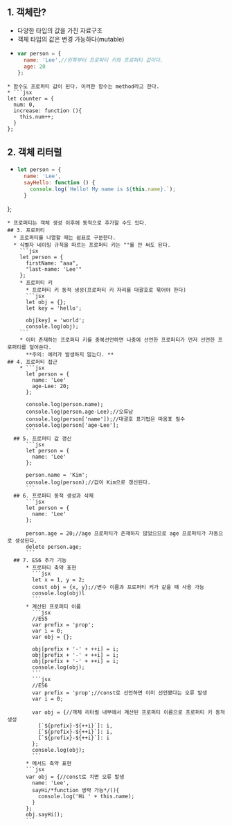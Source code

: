 ## 1. 객체란?
* 다양한 타입의 값을 가진 자료구조
* 객체 타입의 값은 변경 가능하다(mutable)
* ```jsx
  var person = {
    name: 'Lee',//왼쪽부터 프로퍼티 키와 프로퍼티 값이다. 
    age: 20
  };
```
* 함수도 프로퍼티 값이 된다. 이러한 함수는 method라고 한다.
* ```jsx
let counter = {
  num: 0,
  increase: function (){
    this.num++;
  }
};
```
## 2. 객체 리터럴
* ```jsx
  let person = {
    name: 'Lee',
    sayHello: function () {
      console.log(`Hello! My name is ${this.name}.`);
    }
};
```
* 프로퍼티는 객체 생성 이후에 동적으로 추가할 수도 있다.
## 3. 프로퍼티
  * 프로퍼티를 나열할 때는 쉼표로 구분한다.
  * 식별자 네이밍 규칙을 따르는 프로퍼티 키는 ""를 안 써도 된다.
    ```jsx
    let person = {
      firstName: "aaa",
      "last-name: 'Lee'"
    };
    * 프로퍼티 키
      * 프로퍼티 키 동적 생성(프로퍼티 키 자리를 대괄호로 묶어야 한다)
      ```jsx
      let obj = {};
      let key = 'hello';

      obj[key] = 'world';
      console.log(obj);
    ```
    * 이미 존재하는 프로퍼티 키를 중복선언하면 나중에 선언한 프로퍼티가 먼저 선언한 프로퍼티를 덮어쓴다.
      **주의: 에러가 발생하지 않는다. **
## 4. 프로퍼티 접근
    * ```jsx
      let person = {
        name: 'Lee'
        age-Lee: 20;
      };

      console.log(person.name);
      console.log(person.age-Lee);//오류남
      console.log(person['name']);//대괄호 표기법은 따옴표 필수
      console.log(person['age-Lee'];
      ```
  ## 5. 프로퍼티 값 갱신
      ```jsx
      let person = {
        name: 'Lee'
      };

      person.name = 'Kim';
      console.log(person);//값이 Kim으로 갱신된다.
      ```
  ## 6. 프로퍼티 동적 생성과 삭제
      ```jsx
      let person = {
        name: 'Lee'
      };

      person.age = 20;//age 프로퍼티가 존재하지 않았으므로 age 프로퍼티가 자동으로 생성된다.
      delete person.age;
      ```
  ## 7. ES6 추가 기능
      * 프로퍼티 축약 표현
        ```jsx
        let x = 1, y = 2;
        const obj = {x, y};//변수 이름과 프로퍼티 키가 같을 때 사용 가능
        console.log(obj)l
        ```
      * 계산된 프로퍼티 이름
        ```jsx
        //ES5
        var prefix = 'prop';
        var i = 0;
        var obj = {};

        obj[prefix + '-' + ++i] = i;
        obj[prefix + '-' + ++i] = i;
        obj[prefix + '-' + ++i] = i;
        console.log(obj);
        ```
        ```jsx
        //ES6
        var prefix = 'prop';//const로 선언하면 이미 선언됐다는 오류 발생
        var i = 0;

        var obj = {//객체 리터럴 내부에서 계산된 프로퍼티 이름으로 프로퍼티 키 동적 생성
          [`${prefix}-${++i}`]: i,
          [`${prefix}-${++i}`]: i,
          [`${prefix}-${++i}`]: i
        };
        console.log(obj);
        ```
      * 메서드 축약 표현
      ```jsx
      var obj = {//const로 치면 오류 발생
        name: 'Lee',
        sayHi/*function 생략 가능*/(){
          console.log('Hi ' + this.name);
        }
      };
      obj.sayHi();
      ```
    

